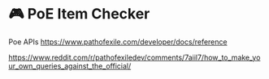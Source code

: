 # 🎮 PoE Item Checker

Poe APIs
https://www.pathofexile.com/developer/docs/reference

https://www.reddit.com/r/pathofexiledev/comments/7aiil7/how_to_make_your_own_queries_against_the_official/